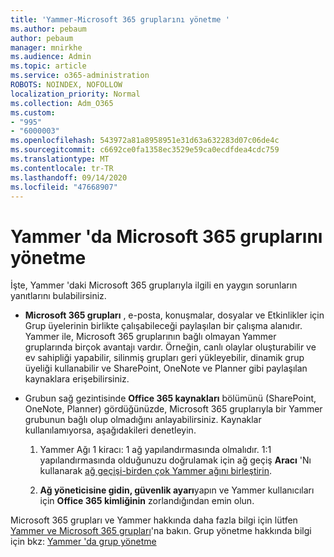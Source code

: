 ```yaml
---
title: 'Yammer-Microsoft 365 gruplarını yönetme '
ms.author: pebaum
author: pebaum
manager: mnirkhe
ms.audience: Admin
ms.topic: article
ms.service: o365-administration
ROBOTS: NOINDEX, NOFOLLOW
localization_priority: Normal
ms.collection: Adm_O365
ms.custom:
- "995"
- "6000003"
ms.openlocfilehash: 543972a81a8958951e31d63a632283d07c06de4c
ms.sourcegitcommit: c6692ce0fa1358ec3529e59ca0ecdfdea4cdc759
ms.translationtype: MT
ms.contentlocale: tr-TR
ms.lasthandoff: 09/14/2020
ms.locfileid: "47668907"
---
```

# <a name="manage-microsoft-365-groups-in-yammer"></a>Yammer 'da Microsoft 365 gruplarını yönetme

İşte, Yammer 'daki Microsoft 365 gruplarıyla ilgili en yaygın sorunların yanıtlarını bulabilirsiniz.

* **Microsoft 365 grupları** , e-posta, konuşmalar, dosyalar ve Etkinlikler için Grup üyelerinin birlikte çalışabileceği paylaşılan bir çalışma alanıdır. Yammer ile, Microsoft 365 gruplarının bağlı olmayan Yammer gruplarında birçok avantajı vardır. Örneğin, canlı olaylar oluşturabilir ve ev sahipliği yapabilir, silinmiş grupları geri yükleyebilir, dinamik grup üyeliği kullanabilir ve SharePoint, OneNote ve Planner gibi paylaşılan kaynaklara erişebilirsiniz.

* Grubun sağ gezintisinde **Office 365 kaynakları** bölümünü (SharePoint, OneNote, Planner) gördüğünüzde, Microsoft 365 gruplarıyla bir Yammer grubunun bağlı olup olmadığını anlayabilirsiniz. Kaynaklar kullanılamıyorsa, aşağıdakileri denetleyin.

  1. Yammer Ağı 1 kiracı: 1 ağ yapılandırmasında olmalıdır. 1:1 yapılandırmasında olduğunuzu doğrulamak için ağ geçiş **Aracı** 'Nı kullanarak [ağ geçişi-birden çok Yammer ağını birleştirin](https://docs.microsoft.com/yammer/configure-your-yammer-network/consolidate-multiple-yammer-networks).

  2. **Ağ yöneticisine gidin, güvenlik ayarı**yapın ve Yammer kullanıcıları için **Office 365 kimliğinin** zorlandığından emin olun.

Microsoft 365 grupları ve Yammer hakkında daha fazla bilgi için lütfen [Yammer ve Microsoft 365 grupları](https://docs.microsoft.com/yammer/manage-yammer-groups/yammer-and-office-365-groups)'na bakın. Grup yönetme hakkında bilgi için bkz: [Yammer 'da grup yönetme](https://support.office.com/article/Manage-a-group-in-Yammer-6e05c6d6-5548-4c88-89cd-e6757a514ef2)
